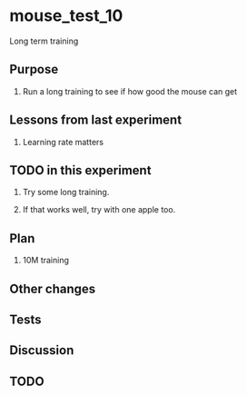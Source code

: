 # mouse_test_10

 Long term training

## Purpose

1. Run a long training to see if how good the mouse can get

## Lessons from last experiment

1. Learning rate matters


## TODO in this experiment

1. Try some long training.

2. If that works well, try with one apple too.

## Plan

1. 10M training

## Other changes

## Tests

## Discussion

## TODO
